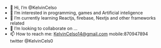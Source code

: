 - 👋 Hi, I’m @KelvinCelso
- 👀 I’m interested in programming, games and Artificial inteligence
- 🌱 I’m currently learning Reactjs, firebase, Nextjs and other frameworks related
- 💞️ I’m looking to collaborate on ...
- 📫 How to reach me:
KelvinCelso14@gmail.com
mobile:870947894
twitter @KelvinCels0

<!---
KelvinCelso/KelvinCelso is a ✨ special ✨ repository because its `README.md` (this file) appears on your GitHub profile.
You can click the Preview link to take a look at your changes.
--->
